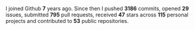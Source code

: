 
I joined Github **7** years ago. Since then I pushed **3186** commits, opened **29** issues, submitted **795** pull requests, received **47** stars across **115** personal projects and contributed to **53** public repositories.
